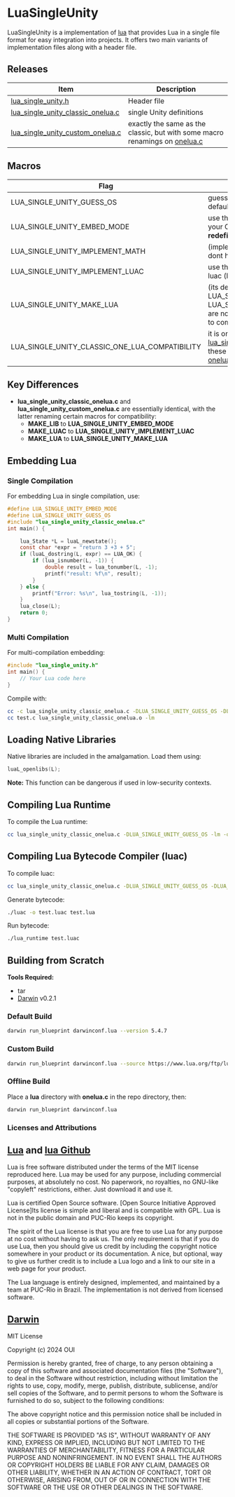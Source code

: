 # LuaSingleUnity
LuaSingleUnity is a implementation of [lua](https://www.lua.org/)  that provides Lua in a single file format for easy integration into projects. It offers two main variants of implementation files along with a header file.


## Releases
| Item | Description |
| ---- | ----------- |
|[lua_single_unity.h](https://github.com/OUIsolutions/LuaSingleUnity/releases/download/5.4.7/lua_single_unity.h)| Header file|
|[lua_single_unity_classic_onelua.c](https://github.com/OUIsolutions/LuaSingleUnity/releases/download/5.4.7/lua_single_unity_classic_onelua.c)| single Unity definitions|
|[lua_single_unity_custom_onelua.c](https://github.com/OUIsolutions/LuaSingleUnity/releases/download/5.4.7/lua_single_unity_custom_onelua.c)| exactly the same as the classic, but with some macro renamings on [onelua.c](https://github.com/lua/lua/blob/master/onelua.c)|

## Macros
| Flag | Description |
| ---- | ----------- |
|LUA_SINGLE_UNITY_GUESS_OS | guess the os, if defined, it will use the default os check [guess_os.h](/src/guess_os.h) |
|LUA_SINGLE_UNITY_EMBED_MODE | use these if you want to embed lua into your C code, otherwise will raise **redefinition of main** |
|LUA_SINGLE_UNITY_IMPLEMENT_MATH| (implements **math.h**) use these if you dont have the **-lm** available on your os  |
|LUA_SINGLE_UNITY_IMPLEMENT_LUAC | use these if you want to compile the luac (lua bytecode generator) |
|LUA_SINGLE_UNITY_MAKE_LUA| (its default if LUA_SINGLE_UNITY_EMBED_MODE and LUA_SINGLE_UNITY_IMPLEMENT_LUAC are not defined) use these if you want to compile the lua runtime|
|LUA_SINGLE_UNITY_CLASSIC_ONE_LUA_COMPATIBILITY| it is only useful on [lua_single_unity_custom_onelua.c](https://github.com/OUIsolutions/LuaSingleUnity/releases/download/5.4.7/lua_single_unity_custom_onelua.c), with these flag will emulate the classic [onelua.c](https://github.com/lua/lua/blob/master/onelua.c)|

## Key Differences
- **lua_single_unity_classic_onelua.c** and **lua_single_unity_custom_onelua.c** are essentially identical, with the latter renaming certain macros for compatibility:
  - **MAKE_LIB** to **LUA_SINGLE_UNITY_EMBED_MODE**
  - **MAKE_LUAC** to **LUA_SINGLE_UNITY_IMPLEMENT_LUAC**
  - **MAKE_LUA** to **LUA_SINGLE_UNITY_MAKE_LUA**

## Embedding Lua
### Single Compilation
For embedding Lua in single compilation, use:
```c
#define LUA_SINGLE_UNITY_EMBED_MODE
#define LUA_SINGLE_UNITY_GUESS_OS
#include "lua_single_unity_classic_onelua.c"
int main() {

    lua_State *L = luaL_newstate();
    const char *expr = "return 3 +3 + 5"; 
    if (luaL_dostring(L, expr) == LUA_OK) {
        if (lua_isnumber(L, -1)) { 
            double result = lua_tonumber(L, -1);
            printf("result: %f\n", result);
        }
    } else {
        printf("Error: %s\n", lua_tostring(L, -1)); 
    }
    lua_close(L); 
    return 0;
}

```

### Multi Compilation
For multi-compilation embedding:
```c
#include "lua_single_unity.h"
int main() {
    // Your Lua code here
}
```
Compile with:
```bash
cc -c lua_single_unity_classic_onelua.c -DLUA_SINGLE_UNITY_GUESS_OS -DLUA_SINGLE_UNITY_EMBED_MODE
cc test.c lua_single_unity_classic_onelua.o -lm
```

## Loading Native Libraries
Native libraries are included in the amalgamation. Load them using:
```c
luaL_openlibs(L);
```
**Note:** This function can be dangerous if used in low-security contexts.

## Compiling Lua Runtime
To compile the Lua runtime:
```bash
cc lua_single_unity_classic_onelua.c -DLUA_SINGLE_UNITY_GUESS_OS -lm -o lua_runtime
```

## Compiling Lua Bytecode Compiler (luac)
To compile luac:
```bash
cc lua_single_unity_classic_onelua.c -DLUA_SINGLE_UNITY_GUESS_OS -DLUA_SINGLE_UNITY_IMPLEMENT_LUAC -lm -o luac
```
Generate bytecode:
```bash
./luac -o test.luac test.lua
```
Run bytecode:
```bash
./lua_runtime test.luac
```

## Building from Scratch
**Tools Required:**
- tar
- [Darwin](https://github.com/OUIsolutions/Darwin) v0.2.1

### Default Build
```bash
darwin run_blueprint darwinconf.lua --version 5.4.7
```

### Custom Build
```bash
darwin run_blueprint darwinconf.lua --source https://www.lua.org/ftp/lua-5.4.7.tar.gz --onelua https://raw.githubusercontent.com/lua/lua/refs/heads/master/onelua.c
```

### Offline Build
Place a **lua** directory with **onelua.c** in the repo directory, then:
```bash
darwin run_blueprint darwinconf.lua
```

### Licenses and Attributions


## [Lua](https://www.lua.org/) and [lua Github](https://github.com/lua/lua)

Lua is free software distributed under the terms of the MIT license reproduced here. Lua may be used for any purpose, including commercial purposes, at absolutely no cost. No paperwork, no royalties, no GNU-like "copyleft" restrictions, either. Just download it and use it.

Lua is certified Open Source software. [Open Source Initiative Approved License]Its license is simple and liberal and is compatible with GPL. Lua is not in the public domain and PUC-Rio keeps its copyright.

The spirit of the Lua license is that you are free to use Lua for any purpose at no cost without having to ask us. The only requirement is that if you do use Lua, then you should give us credit by including the copyright notice somewhere in your product or its documentation. A nice, but optional, way to give us further credit is to include a Lua logo and a link to our site in a web page for your product.

The Lua language is entirely designed, implemented, and maintained by a team at PUC-Rio in Brazil. The implementation is not derived from licensed software.


## [Darwin](https://github.com/OUIsolutions/Darwin/)
MIT License

Copyright (c) 2024 OUI

Permission is hereby granted, free of charge, to any person obtaining a copy
of this software and associated documentation files (the "Software"), to deal
in the Software without restriction, including without limitation the rights
to use, copy, modify, merge, publish, distribute, sublicense, and/or sell
copies of the Software, and to permit persons to whom the Software is
furnished to do so, subject to the following conditions:

The above copyright notice and this permission notice shall be included in all
copies or substantial portions of the Software.

THE SOFTWARE IS PROVIDED "AS IS", WITHOUT WARRANTY OF ANY KIND, EXPRESS OR
IMPLIED, INCLUDING BUT NOT LIMITED TO THE WARRANTIES OF MERCHANTABILITY,
FITNESS FOR A PARTICULAR PURPOSE AND NONINFRINGEMENT. IN NO EVENT SHALL THE
AUTHORS OR COPYRIGHT HOLDERS BE LIABLE FOR ANY CLAIM, DAMAGES OR OTHER
LIABILITY, WHETHER IN AN ACTION OF CONTRACT, TORT OR OTHERWISE, ARISING FROM,
OUT OF OR IN CONNECTION WITH THE SOFTWARE OR THE USE OR OTHER DEALINGS IN THE
SOFTWARE.